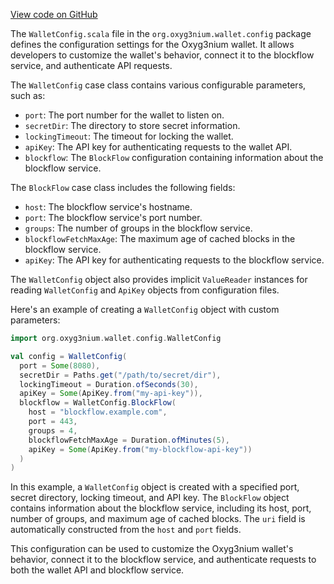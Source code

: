 [View code on GitHub](https://github.com/oxyg3nium/oxyg3nium/.autodoc/docs/json/wallet/src/main/scala/org/oxyg3nium/wallet/config)

The `WalletConfig.scala` file in the `org.oxyg3nium.wallet.config` package defines the configuration settings for the Oxyg3nium wallet. It allows developers to customize the wallet's behavior, connect it to the blockflow service, and authenticate API requests.

The `WalletConfig` case class contains various configurable parameters, such as:

- `port`: The port number for the wallet to listen on.
- `secretDir`: The directory to store secret information.
- `lockingTimeout`: The timeout for locking the wallet.
- `apiKey`: The API key for authenticating requests to the wallet API.
- `blockflow`: The `BlockFlow` configuration containing information about the blockflow service.

The `BlockFlow` case class includes the following fields:

- `host`: The blockflow service's hostname.
- `port`: The blockflow service's port number.
- `groups`: The number of groups in the blockflow service.
- `blockflowFetchMaxAge`: The maximum age of cached blocks in the blockflow service.
- `apiKey`: The API key for authenticating requests to the blockflow service.

The `WalletConfig` object also provides implicit `ValueReader` instances for reading `WalletConfig` and `ApiKey` objects from configuration files.

Here's an example of creating a `WalletConfig` object with custom parameters:

```scala
import org.oxyg3nium.wallet.config.WalletConfig

val config = WalletConfig(
  port = Some(8080),
  secretDir = Paths.get("/path/to/secret/dir"),
  lockingTimeout = Duration.ofSeconds(30),
  apiKey = Some(ApiKey.from("my-api-key")),
  blockflow = WalletConfig.BlockFlow(
    host = "blockflow.example.com",
    port = 443,
    groups = 4,
    blockflowFetchMaxAge = Duration.ofMinutes(5),
    apiKey = Some(ApiKey.from("my-blockflow-api-key"))
  )
)
```

In this example, a `WalletConfig` object is created with a specified port, secret directory, locking timeout, and API key. The `BlockFlow` object contains information about the blockflow service, including its host, port, number of groups, and maximum age of cached blocks. The `uri` field is automatically constructed from the `host` and `port` fields.

This configuration can be used to customize the Oxyg3nium wallet's behavior, connect it to the blockflow service, and authenticate requests to both the wallet API and blockflow service.
